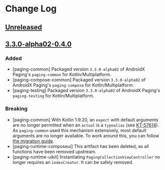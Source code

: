 # Change Log

## [Unreleased]

## [3.3.0-alpha02-0.4.0]

### Added

- [paging-common] Packaged version `3.3.0-alpha02` of AndroidX Paging's `paging-common` for Kotlin/Multiplatform.
- [paging-compose-common] Packaged version `3.3.0-alpha02` of AndroidX Paging's `paging-compose` for Kotlin/Multiplatform.
- [paging-testing] Packaged version `3.3.0-alpha02` of AndroidX Paging's `paging-testing` for Kotlin/Multiplatform.

### Breaking

- [paging-common] With Kotlin 1.9.20, an `expect` with default arguments are no longer permitted when an `actual` is a `typealias` (see [KT-57614](https://youtrack.jetbrains.com/issue/KT-57614)).
  As `paging-common` used this mechanism extensively, most default arguments are no longer available.
  To work around this, you can follow [the migration guide](https://github.com/cashapp/multiplatform-paging/tree/main-3.3.0-alpha02/paging-common#missing-default-values).
- [paging-runtime-composeui] This artifact has been deleted, as all functions have been removed upstream. 
- [paging-runtime-uikit] Instantiating `PagingCollectionViewController` no longer requires an `indexCreator`.
  It can be safely removed.

[Unreleased]: https://github.com/cashapp/multiplatform-paging/compare/3.3.0-alpha02-0.4.0...main-3.3.0-alpha02
[3.3.0-alpha02-0.4.0]: https://github.com/cashapp/multiplatform-paging/releases/tag/3.3.0-alpha02-0.4.0
